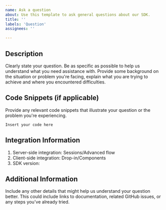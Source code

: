 ```yaml
---
name: Ask a question
about: Use this template to ask general questions about our SDK.
title: ''
labels: 'Question'
assignees: ''

---
```

<!-- 
Pre-Submission Checklist

1. Check previously opened issues and confirm that your question hasn't been asked before
2. Review the integration guide and Github docs to ensure the information you need isn't included
3. Verify that the question specifically relates to the Android SDK

Integration guide: https://docs.adyen.com/online-payments/build-your-integration/?platform=Android
Github docs: https://github.com/Adyen/adyen-android/tree/v5/docs
-->

## Description
Clearly state your question. Be as specific as possible to help us understand what you need assistance with. Provide some background on the situation or problem you're facing, explain what you are trying to achieve and where you encountered difficulties.

## Code Snippets (if applicable)
Provide any relevant code snippets that illustrate your question or the problem you're experiencing.

```
Insert your code here
```

## Integration Information
1. Server-side integration: Sessions/Advanced flow
2. Client-side integration: Drop-in/Components
3. SDK version:

## Additional Information
Include any other details that might help us understand your question better. This could include links to documentation, related GitHub issues, or any steps you've already tried.
